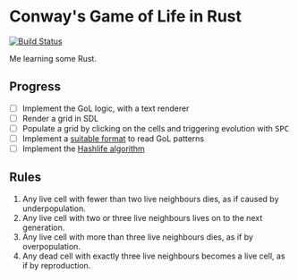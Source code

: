 # Conway's Game of Life in Rust

[![Build Status](https://travis-ci.org/benjamintanweihao/conway-gol.svg?branch=master)](https://travis-ci.org/benjamintanweihao/conway-gol)

Me learning some Rust. 

## Progress

- [ ] Implement the GoL logic, with a text renderer
- [ ] Render a grid in SDL
- [ ] Populate a grid by clicking on the cells and triggering evolution with <kbd>SPC</kbd>
- [ ] Implement a [suitable format](http://golly.sourceforge.net/Help/formats.html) to read GoL patterns
- [ ] Implement the [Hashlife algorithm](https://en.wikipedia.org/wiki/Hashlife)

## Rules

1. Any live cell with fewer than two live neighbours dies, as if caused by underpopulation.
1. Any live cell with two or three live neighbours lives on to the next generation.
1. Any live cell with more than three live neighbours dies, as if by overpopulation.
1. Any dead cell with exactly three live neighbours becomes a live cell, as if by reproduction.
